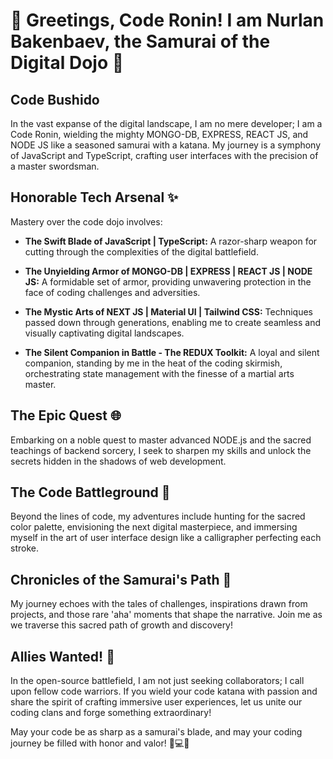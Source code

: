 # 🎴 Greetings, Code Ronin! I am Nurlan Bakenbaev, the Samurai of the Digital Dojo 🚀

## Code Bushido
In the vast expanse of the digital landscape, I am no mere developer; I am a Code Ronin, wielding the mighty MONGO-DB, EXPRESS, REACT JS, and NODE JS like a seasoned samurai with a katana. My journey is a symphony of JavaScript and TypeScript, crafting user interfaces with the precision of a master swordsman.

## Honorable Tech Arsenal ✨
Mastery over the code dojo involves:

- **The Swift Blade of JavaScript | TypeScript:** A razor-sharp weapon for cutting through the complexities of the digital battlefield.
  
- **The Unyielding Armor of MONGO-DB | EXPRESS | REACT JS | NODE JS:** A formidable set of armor, providing unwavering protection in the face of coding challenges and adversities.
  
- **The Mystic Arts of NEXT JS | Material UI | Tailwind CSS:** Techniques passed down through generations, enabling me to create seamless and visually captivating digital landscapes.
  
- **The Silent Companion in Battle - The REDUX Toolkit:** A loyal and silent companion, standing by me in the heat of the coding skirmish, orchestrating state management with the finesse of a martial arts master.

## The Epic Quest 🌐
Embarking on a noble quest to master advanced NODE.js and the sacred teachings of backend sorcery, I seek to sharpen my skills and unlock the secrets hidden in the shadows of web development.

## The Code Battleground 🎨
Beyond the lines of code, my adventures include hunting for the sacred color palette, envisioning the next digital masterpiece, and immersing myself in the art of user interface design like a calligrapher perfecting each stroke.

## Chronicles of the Samurai's Path 📖
My journey echoes with the tales of challenges, inspirations drawn from projects, and those rare 'aha' moments that shape the narrative. Join me as we traverse this sacred path of growth and discovery!

## Allies Wanted! 🤝
In the open-source battlefield, I am not just seeking collaborators; I call upon fellow code warriors. If you wield your code katana with passion and share the spirit of crafting immersive user experiences, let us unite our coding clans and forge something extraordinary!


May your code be as sharp as a samurai's blade, and may your coding journey be filled with honor and valor! 🌟💻✨
